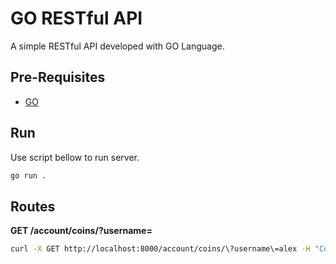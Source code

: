 # GO RESTful API

A simple RESTful API developed with GO Language.

## Pre-Requisites

- [GO](o.dev)

## Run

Use script bellow to run server.

```bash
go run .
```

## Routes

**GET /account/coins/?username=**

```bash
curl -X GET http://localhost:8000/account/coins/\?username\=alex -H "Content-Type:application/json" -H "Authorization:123ABC"
```
